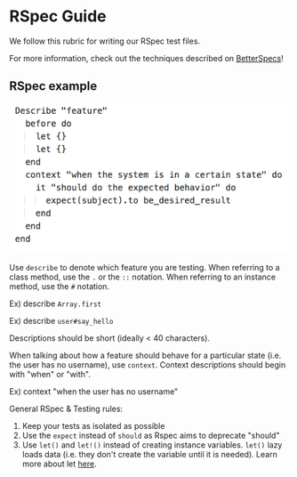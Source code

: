RSpec Guide
===================
We follow this rubric for writing our RSpec test files.

For more information, check out the techniques described on [BetterSpecs][1]!

RSpec example
--------
![Screenshot](app/assets/images/Rspec_screenshot.png "Example Rspec")

Use `describe` to denote which feature you are testing. When referring to a class method, use the `.` or the `::` notation.
When referring to an instance method, use the `#` notation.

Ex) describe `Array.first`

Ex) describe `user#say_hello`

Descriptions should be short (ideally < 40 characters).

When talking about how a feature should behave for a particular state (i.e. the user has no username), use `context`.
Context descriptions should begin with "when" or "with".

Ex) context "when the user has no username"

General RSpec & Testing rules:

1. Keep your tests as isolated as possible
2. Use the `expect`  instead of `should` as Rspec aims to deprecate "should"
3. Use `let()` and `let!()` instead of creating instance variables. `let()` lazy loads data (i.e. they don't create the variable until it is needed). 
Learn more about let [here][2].

[1]: http://betterspecs.org
[2]: http://makandracards.com/makandra/1300-using-rspec-s-late-resolving-of-let-variables-for-cleaner-specs
